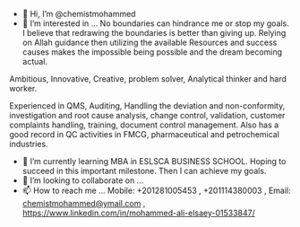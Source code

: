 - 👋 Hi, I’m @chemistmohammed
- 👀 I’m interested in ...
No boundaries can hindrance me or stop my goals. I believe that redrawing the boundaries is better than giving up. Relying on Allah guidance then utilizing the available Resources and success causes makes the impossible being possible and the dream becoming actual.

Ambitious, Innovative, Creative, problem solver, Analytical thinker and hard worker.

Experienced in QMS, Auditing, Handling the deviation and non-conformity, investigation and root cause analysis, change control, validation, customer complaints handling, training, document control management.
Also has a good record in QC activities in FMCG, pharmaceutical and petrochemical industries.

- 🌱 I’m currently learning MBA in ESLSCA BUSINESS SCHOOL. Hoping to succeed in this important milestone. Then I can achieve my goals.
- 💞️ I’m looking to collaborate on ...
- 📫 How to reach me ... Mobile:  +201281005453 , +201114380003 , Email: chemistmohammed@ymail.com , https://www.linkedin.com/in/mohammed-ali-elsaey-01533847/

<!---

I can support in the following topics:
Quality management system (QMS): System building from scratch, training, auditing.
Hygiene and Hygienic design in pharmaceutical, personal care products and cosmetics production.
Chemical laboratory design and start-up.
Consultation regarding the technical issues in the personal care products and cosmetics production arena.

chemistmohammed/chemistmohammed is a ✨ special ✨ repository because its `README.md` (this file) appears on your GitHub profile.
You can click the Preview link to take a look at your changes.
https://www.linkedin.com/in/mohammed-ali-elsaey-01533847/
--->
